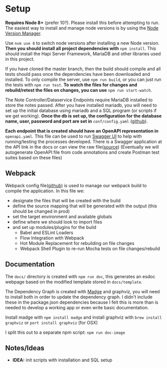 # Setup

**Requires Node 8+** (prefer 10?). Please install this before attempting to run. The easiest way to install and
manage node versions is by using the [Node Version Manager](https://github.com/nvm-sh/nvm).

Use `nvm use 8` to switch node versions after installing a new Node version. **Then you should install all
project dependencies with** `npm install`. This should install the Hapi Server Framework, MariaDB and other
libraries used in this project.

If you have cloned the master branch, then the build should compile and all tests should pass once the
dependencies have been downloaded and installed. To only compile the server, use `npm run build`, or you can
just run the tests with `npm run test`. **To watch the files for changes and rebuild/retest the files
on changes, you can use** `npm run start-watch`.

The Note Controller/Dataservice Endpoints require MariaDB installed to store the notes passed. After you
have installed mariadb, you will need to set up the initial database using mariadb and a SQL program (or
scripts if we get working). **Once the db is set up, the configuration for the database name, user, password
and port are set in** `conf/config.yaml`
([github](https://github.com/devlinjunker/template.node.hapi/blob/master/conf/config.yaml)).

**Each endpoint that is created should have an OpenAPI representation in** `openapi.yaml`. This file can be
used to run [Swagger UI](https://swagger.io/tools/swagger-ui/) to help with running/testing the processes
developed. There is a Swagger application at the API link in the docs or can view the raw
file([source](../swagger/openapi.yaml)) (Eventually we will autogenerate OpenAPI file from code annotations
and create Postman test suites based on these files)

## Webpack

Webpack config file([github](https://github.com/devlinjunker/template.node.hapi/blob/master/webpack.config.js))
is used to manage our webpack build to compile the application. In this file we:
  - designate the files that will be created with the build
  - define the source mapping that will be generated with the output (this should be changed in prod)
  - set the target environment and available globals
  - define where we should look to import files
  - and set up modules/plugins for the build
    - Babel and ESLint Loaders
    - Flow Integration with Webpack
    - Hot Module Replacement for rebuilding on file changes
    - Webpack Shell Plugin to re-run Mocha tests on file changes/rebuild

## Documentation

The `docs/` directory is created with `npm run doc`, this generates an esdoc webpage based on the modified
template stored in `docs/template`.

The Dependency Graph is created with [Madge](https://github.com/pahen/madge) and graphviz, you will need to
install both in order to update the dependency graph. I didn't include these in the package.json dependencies
because I felt this is more than is needed to develop a working app or even write basic documentation.

Install madge with `npm install madge` and install graphviz with `brew install graphviz` or
`port install graphviz` (for OSX)

I split this out to a separate npm script: `npm run doc-image`


## Notes/Ideas
  - **IDEA:**  init scripts with installation and SQL setup
